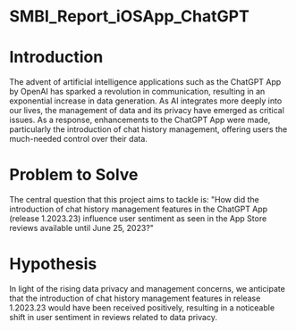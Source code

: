 # SMBI_Report_iOSApp_ChatGPT

# Introduction
The advent of artificial intelligence applications such as the ChatGPT App by OpenAI has sparked a revolution in communication, resulting in an exponential increase in data generation. As AI integrates more deeply into our lives, the management of data and its privacy have emerged as critical issues. As a response, enhancements to the ChatGPT App were made, particularly the introduction of chat history management, offering users the much-needed control over their data.

# Problem to Solve
The central question that this project aims to tackle is: "How did the introduction of chat history management features in the ChatGPT App (release 1.2023.23) influence user sentiment as seen in the App Store reviews available until June 25, 2023?"

# Hypothesis
In light of the rising data privacy and management concerns, we anticipate that the introduction of chat history management features in release 1.2023.23 would have been received positively, resulting in a noticeable shift in user sentiment in reviews related to data privacy.
